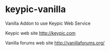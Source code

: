 keypic-vanilla
==============

Vanilla Addon to use Keypic Web Service

Keypic web site
http://keypic.com

Vanilla forums web site
http://vanillaforums.org/
